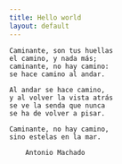 ```yaml
---
title: Hello world
layout: default
---
```


    Caminante, son tus huellas
    el camino, y nada más;
    caminante, no hay camino:
    se hace camino al andar.

    Al andar se hace camino,
    y al volver la vista atrás
    se ve la senda que nunca
    se ha de volver a pisar.

    Caminante, no hay camino,
    sino estelas en la mar.

        Antonio Machado

